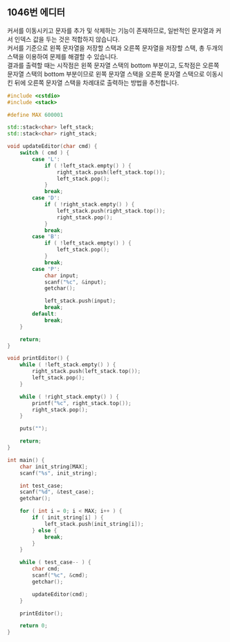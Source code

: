 1046번 에디터
-----------

커서를 이동시키고 문자를 추가 및 삭제하는 기능이 존재하므로, 일반적인 문자열과 커서 인덱스 값을 두는 것은 적합하지 않습니다.  
커서를 기준으로 왼쪽 문자열을 저장할 스택과 오른쪽 문자열을 저장할 스택, 총 두개의 스택을 이용하여 문제를 해결할 수 있습니다.  
결과를 출력할 때는 시작점은 왼쪽 문자열 스택의 bottom 부분이고, 도착점은 오른쪽 문자열 스택의 bottom 부분이므로 왼쪽 문자열 스택을 오른쪽 문자열 스택으로 이동시킨 뒤에 오른쪽 문자열 스택을 차례대로 출력하는 방법을 추천합니다.

~~~ cpp
#include <cstdio>
#include <stack>

#define MAX 600001

std::stack<char> left_stack;
std::stack<char> right_stack;

void updateEditor(char cmd) {
    switch ( cmd ) {
        case 'L':
            if ( !left_stack.empty() ) {
                right_stack.push(left_stack.top());
                left_stack.pop();
            }
            break;
        case 'D':
            if ( !right_stack.empty() ) {
                left_stack.push(right_stack.top());
                right_stack.pop();
            }
            break;
        case 'B':
            if ( !left_stack.empty() ) {
                left_stack.pop();
            }
            break;
        case 'P':
            char input;
            scanf("%c", &input);
            getchar();

            left_stack.push(input);
            break;
        default:
            break;
    }

    return;
}

void printEditor() {
    while ( !left_stack.empty() ) {
        right_stack.push(left_stack.top());
        left_stack.pop();
    }

    while ( !right_stack.empty() ) {
        printf("%c", right_stack.top());
        right_stack.pop();
    }

    puts("");

    return;
}

int main() {
    char init_string[MAX];
    scanf("%s", init_string);

    int test_case;
    scanf("%d", &test_case);
    getchar();

    for ( int i = 0; i < MAX; i++ ) {
        if ( init_string[i] ) {
            left_stack.push(init_string[i]);
        } else {
            break;
        }
    }

    while ( test_case-- ) {
        char cmd;
        scanf("%c", &cmd);
        getchar();

        updateEditor(cmd);
    }

    printEditor();

    return 0;
}
~~~